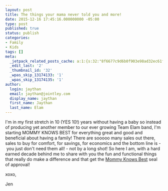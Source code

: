 ```yaml
---
layout: post
title: The things your mama never told you and more!
date: 2015-12-16 17:45:16.000000000 -05:00
type: post
published: true
status: publish
categories:
- Family
- Kids
tags: []
meta:
  _jetpack_related_posts_cache: a:1:{s:32:"8f6677c9d6b0f903e98ad32ec61f8deb";a:2:{s:7:"expires";i:1474140642;s:7:"payload";a:3:{i:0;a:1:{s:2:"id";i:144;}i:1;a:1:{s:2:"id";i:188;}i:2;a:1:{s:2:"id";i:247;}}}}
  _edit_last: '2'
  _thumbnail_id: '32'
  _wpas_skip_13174133: '1'
  _wpas_skip_13174135: '1'
author:
  login: jaythan
  email: jaythan@jointley.com
  display_name: jaythan
  first_name: Jaythan
  last_name: Elam
---
```

<p>I'm in my first stretch in 10 (YES 10!) years without having a baby so instead of producing yet another member to our ever growing Team Elam band, I'm starting MOMMY KNOWS BEST for everything great and good and beneficial about having a family! There are sooooo many sales out there, sales to buy for comfort, for savings, for economics and the bottom line is -  you just don't need them all! - not by a long shot! So here I am, with a hard earned decade behind me to share with you the fun and functional things that really do make a difference and that get the <a href="http://www.mommyknowsbest.co">Mommy Knows Best</a> seal of approval!</p>
<p>xoxo,</p>
<p>Jen</p>
